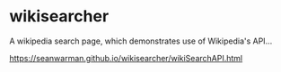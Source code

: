 # wikisearcher
A wikipedia search page, which demonstrates use of Wikipedia's API...

https://seanwarman.github.io/wikisearcher/wikiSearchAPI.html
